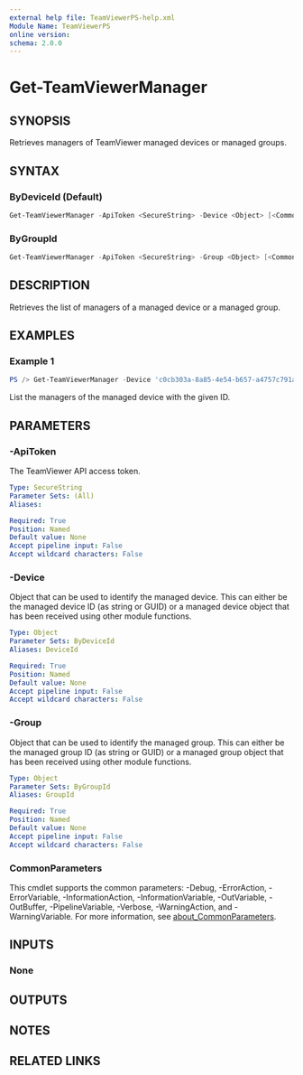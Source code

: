 ```yaml
---
external help file: TeamViewerPS-help.xml
Module Name: TeamViewerPS
online version:
schema: 2.0.0
---
```


# Get-TeamViewerManager

## SYNOPSIS

Retrieves managers of TeamViewer managed devices or managed groups.

## SYNTAX

### ByDeviceId (Default)

```powershell
Get-TeamViewerManager -ApiToken <SecureString> -Device <Object> [<CommonParameters>]
```

### ByGroupId

```powershell
Get-TeamViewerManager -ApiToken <SecureString> -Group <Object> [<CommonParameters>]
```

## DESCRIPTION

Retrieves the list of managers of a managed device or a managed group.

## EXAMPLES

### Example 1

```powershell
PS /> Get-TeamViewerManager -Device 'c0cb303a-8a85-4e54-b657-a4757c791aef'
```

List the managers of the managed device with the given ID.

## PARAMETERS

### -ApiToken

The TeamViewer API access token.

```yaml
Type: SecureString
Parameter Sets: (All)
Aliases:

Required: True
Position: Named
Default value: None
Accept pipeline input: False
Accept wildcard characters: False
```

### -Device

Object that can be used to identify the managed device.
This can either be the managed device ID (as string or GUID) or a managed device
object that has been received using other module functions.

```yaml
Type: Object
Parameter Sets: ByDeviceId
Aliases: DeviceId

Required: True
Position: Named
Default value: None
Accept pipeline input: False
Accept wildcard characters: False
```

### -Group

Object that can be used to identify the managed group.
This can either be the managed group ID (as string or GUID) or a managed group
object that has been received using other module functions.

```yaml
Type: Object
Parameter Sets: ByGroupId
Aliases: GroupId

Required: True
Position: Named
Default value: None
Accept pipeline input: False
Accept wildcard characters: False
```

### CommonParameters

This cmdlet supports the common parameters: -Debug, -ErrorAction, -ErrorVariable, -InformationAction, -InformationVariable, -OutVariable, -OutBuffer, -PipelineVariable, -Verbose, -WarningAction, and -WarningVariable. For more information, see [about_CommonParameters](http://go.microsoft.com/fwlink/?LinkID=113216).

## INPUTS

### None

## OUTPUTS

## NOTES

## RELATED LINKS
